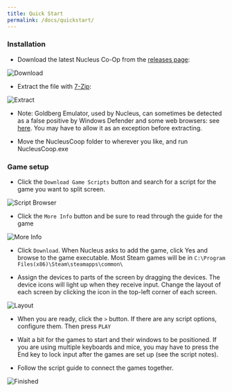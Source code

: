 ```yaml
---
title: Quick Start
permalink: /docs/quickstart/
---
```


### Installation

* Download the latest Nucleus Co-Op from the [releases page](https://github.com/ZeroFox5866/nucleuscoop/releases):


![Download](../../img/quickstart/download.png)


* Extract the file with [7-Zip](https://www.7-zip.org/):


![Extract](../../img/quickstart/extract.png)


* Note: Goldberg Emulator, used by Nucleus, can sometimes be detected as a false positive by Windows Defender and some web browsers: see [here](https://gitlab.com/Mr_Goldberg/goldberg_emulator/-/issues/118). You may have to allow it as an exception before extracting.


* Move the NucleusCoop folder to wherever you like, and run NucleusCoop.exe

### Game setup

* Click the `Download Game Scripts` button and search for a script for the game you want to split screen.

![Script Browser](../../img/quickstart/scriptbrowser.png)


* Click the `More Info` button and be sure to read through the guide for the game


![More Info](../../img/quickstart/moreinfo.png)


* Click `Download`. When Nucleus asks to add the game, click Yes and browse to the game executable. Most Steam games will be in `C:\Program Files(x86)\Steam\steamapps\common\`

* Assign the devices to parts of the screen by dragging the devices. The device icons will light up when they receive input. Change the layout of each screen by clicking the icon in the top-left corner of each screen.

![Layout](../../img/quickstart/layout.png)

* When you are ready, click the `>` button. If there are any script options, configure them. Then press `PLAY`

* Wait a bit for the games to start and their windows to be positioned. If you are using multiple keyboards and mice, you may have to press the End key to lock input after the games are set up (see the script notes).

* Follow the script guide to connect the games together.

![Finished](../../img/quickstart/result.png)